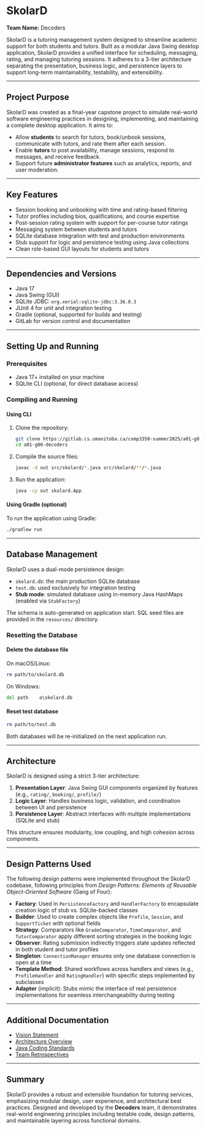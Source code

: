 
# SkolarD

**Team Name:** Decoders

SkolarD is a tutoring management system designed to streamline academic support for both students and tutors. Built as a modular Java Swing desktop application, SkolarD provides a unified interface for scheduling, messaging, rating, and managing tutoring sessions. It adheres to a 3-tier architecture separating the presentation, business logic, and persistence layers to support long-term maintainability, testability, and extensibility.

---

## Project Purpose

SkolarD was created as a final-year capstone project to simulate real-world software engineering practices in designing, implementing, and maintaining a complete desktop application. It aims to:

- Allow **students** to search for tutors, book/unbook sessions, communicate with tutors, and rate them after each session.
- Enable **tutors** to post availability, manage sessions, respond to messages, and receive feedback.
- Support future **administrator features** such as analytics, reports, and user moderation.

---

## Key Features

- Session booking and unbooking with time and rating-based filtering
- Tutor profiles including bios, qualifications, and course expertise
- Post-session rating system with support for per-course tutor ratings
- Messaging system between students and tutors
- SQLite database integration with test and production environments
- Stub support for logic and persistence testing using Java collections
- Clean role-based GUI layouts for students and tutors

---

## Dependencies and Versions

- Java 17  
- Java Swing (GUI)  
- SQLite JDBC: `org.xerial:sqlite-jdbc:3.36.0.3`  
- JUnit 4 for unit and integration testing  
- Gradle (optional, supported for builds and testing)  
- GitLab for version control and documentation  

---

## Setting Up and Running

### Prerequisites

- Java 17+ installed on your machine
- SQLite CLI (optional, for direct database access)

### Compiling and Running

#### Using CLI

1. Clone the repository:
   ```bash
   git clone https://gitlab.cs.umanitoba.ca/comp3350-summer2025/a01-g06-decoders.git
   cd a01-g06-decoders
   ```

2. Compile the source files:
   ```bash
   javac -d out src/skolard/*.java src/skolard/**/*.java
   ```

3. Run the application:
   ```bash
   java -cp out skolard.App
   ```

#### Using Gradle (optional)

To run the application using Gradle:

```bash
./gradlew run
```

---

## Database Management

SkolarD uses a dual-mode persistence design:

- `skolard.db`: the main production SQLite database
- `test.db`: used exclusively for integration testing
- **Stub mode**: simulated database using in-memory Java HashMaps (enabled via `StubFactory`)

The schema is auto-generated on application start. SQL seed files are provided in the `resources/` directory.

### Resetting the Database

#### Delete the database file

On macOS/Linux:
```bash
rm path/to/skolard.db
```

On Windows:
```cmd
del path	o\skolard.db
```

#### Reset test database

```bash
rm path/to/test.db
```

Both databases will be re-initialized on the next application run.

---

## Architecture

SkolarD is designed using a strict 3-tier architecture:

1. **Presentation Layer**: Java Swing GUI components organized by features (e.g., `rating/`, `booking/`, `profile/`)
2. **Logic Layer**: Handles business logic, validation, and coordination between UI and persistence
3. **Persistence Layer**: Abstract interfaces with multiple implementations (SQLite and stub)

This structure ensures modularity, low coupling, and high cohesion across components.

---

## Design Patterns Used

The following design patterns were implemented throughout the SkolarD codebase, following principles from *Design Patterns: Elements of Reusable Object-Oriented Software* (Gang of Four):

- **Factory**: Used in `PersistenceFactory` and `HandlerFactory` to encapsulate creation logic of stub vs. SQLite-backed classes
- **Builder**: Used to create complex objects like `Profile`, `Session`, and `SupportTicket` with optional fields
- **Strategy**: Comparators like `GradeComparator`, `TimeComparator`, and `TutorComparator` apply different sorting strategies in the booking logic
- **Observer**: Rating submission indirectly triggers state updates reflected in both student and tutor profiles
- **Singleton**: `ConnectionManager` ensures only one database connection is open at a time
- **Template Method**: Shared workflows across handlers and views (e.g., `ProfileHandler` and `RatingHandler`) with specific steps implemented by subclasses
- **Adapter** (implicit): Stubs mimic the interface of real persistence implementations for seamless interchangeability during testing

---

## Additional Documentation

- [Vision Statement](https://code.cs.umanitoba.ca/comp3350-summer2025/a01-g06-decoders/-/blob/dev/docs/VISION.md?ref_type=heads)
- [Architecture Overview](https://code.cs.umanitoba.ca/comp3350-summer2025/a01-g06-decoders/-/blob/dev/docs/architecture/ARCHITECTURE.md?ref_type=heads)
- [Java Coding Standards](https://code.cs.umanitoba.ca/comp3350-summer2025/a01-g06-decoders/-/blob/main/docs/JavaCodingStandards.md?ref_type=heads)
- [Team Retrospectives](https://code.cs.umanitoba.ca/comp3350-summer2025/a01-g06-decoders/-/tree/main/docs/retros?ref_type=heads)

---

## Summary

SkolarD provides a robust and extensible foundation for tutoring services, emphasizing modular design, user experience, and architectural best practices. Designed and developed by the **Decoders** team, it demonstrates real-world engineering principles including testable code, design patterns, and maintainable layering across functional domains.
